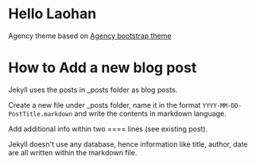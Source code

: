 Hello Laohan
====================

Agency theme based on [Agency bootstrap theme ](http://startbootstrap.com/templates/agency/)

# How to Add a new blog post

Jekyll uses the posts in _posts folder as blog posts.

Create a new file under _posts folder, name it in the format `YYYY-MM-DD-PostTitle.markdown` and write the contents in markdown language.

Add additional info within two ==== lines (see existing post).

Jekyll doesn't use any database, hence information like title, author, date are all written within the markdown file.
